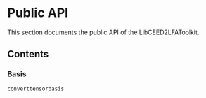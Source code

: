 # Public API

This section documents the public API of the LibCEED2LFAToolkit.

## Contents

### Basis
```@docs
converttensorbasis
```
